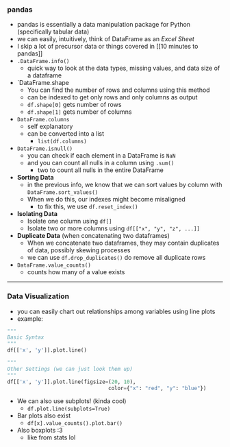 ### pandas
- pandas is essentially a data manipulation package for Python (specifically tabular data)
- we can easily, intuitively, think of DataFrame as an *Excel Sheet*
- I skip a lot of precursor data or things covered in [[10 minutes to pandas]]
- `.DataFrame.info()`
	- quick way to look at the data types, missing values, and data size of a dataframe
- `DataFrame.shape
	- You can find the number of rows and columns using this method
	- can be indexed to get only rows and only columns as output
	- `df.shape[0]` gets number of rows
	- `df.shape[1]` gets number of columns
- `DataFrame.columns`
	- self explanatory
	- can be converted into a list
		- `list(df.columns)`
- `DataFrame.isnull()`
	- you can check if each element in a DataFrame is `NaN`
	- and you can count all nulls in a column using `.sum()`
		- two to count all nulls in the entire DataFrame
- **Sorting Data**
	- in the previous info, we know that we can sort values by column with `DataFrame.sort_values()`
	- When we do this, our indexes might become misaligned
		- to fix this, we use `df.reset_index()`
- **Isolating Data**
	- Isolate one column using `df[]`
	- Isolate two or more columns using `df[["x", "y", "z", ...]]`
- **Duplicate Data** (when concatenating two dataframes)
	- When we concatenate two dataframes, they may contain duplicates of data, possibly skewing processes
	- we can use `df.drop_duplicates()` do remove all duplicate rows
- `DataFrame.value_counts()`
	- counts how many of a value exists
---
### Data Visualization
- you can easily chart out relationships among variables using line plots
- example:
```Python
"""
Basic Syntax
"""
df[['x', 'y']].plot.line()

"""
Other Settings (we can just look them up)
"""
df[['x', 'y']].plot.line(figsize=(20, 10), 
                                 color={"x": "red", "y": "blue"})
```
- We can also use subplots! (kinda cool)
	- `df.plot.line(subplots=True)`
- Bar plots also exist
	- `df[x].value_counts().plot.bar()`
- Also boxplots :3
	- like from stats lol